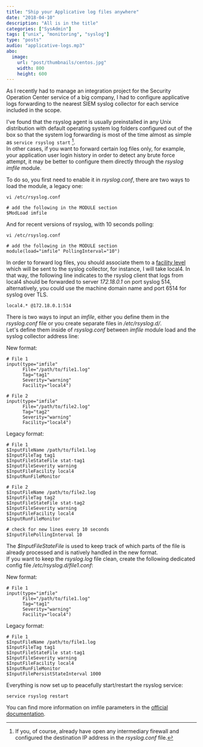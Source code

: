 ```yaml
---
title: "Ship your Applicative log files anywhere"
date: "2018-04-10"
description: "All is in the title"
categories: ["SysAdmin"]
tags: ["unix", "monitoring", "syslog"]
type: "posts"
audio: "applicative-logs.mp3"
abo:
  image:
    url: "post/thumbnails/centos.jpg"
    width: 800
    height: 600
---
```


As I recently had to manage an integration project for the Security Operation Center service of a big company, I had to configure applicative logs forwarding to the nearest SIEM syslog collector for each service included in the scope.

I've found that the rsyslog agent is usually preinstalled in any Unix distribution with default operating system log folders configured out of the box so that the system log forwarding is most of the time almost as simple as `service rsyslog start` [^1].  
In other cases, if you want to forward certain log files only, for example, your application user login history in order to detect any brute force attempt, it may be better to configure them directly through the *rsyslog* *imfile* module. 

To do so, you first need to enable it in *rsyslog.conf*, there are two ways to load the module, a legacy one:

```
vi /etc/rsyslog.conf

# add the following in the MODULE section
$ModLoad imfile
```

And for recent versions of rsyslog, with 10 seconds polling:

```
vi /etc/rsyslog.conf

# add the following in the MODULE section
module(load="imfile" PollingInterval="10")
```

In order to forward log files, you should associate them to a [facility level](https://unix.stackexchange.com/questions/90842/what-is-the-local6-and-all-other-local-facilities-in-syslog) which will be sent to the syslog collector, for instance, I will take local4. In that way, the following line indicates to the rsyslog client that logs from local4 should be forwarded to server *172.18.0.1* on port syslog 514, alternatively, you could use the machine domain name and port 6514 for syslog over TLS.

```
local4.* @172.18.0.1:514
``` 

There is two ways to input an *imfile*, either you define them in the *rsyslog.conf* file or you create separate files in */etc/rsyslog.d/*.  
Let's define them inside of *rsyslog.conf* between *imfile* module load and the syslog collector address line:

New format:

```
# File 1
input(type="imfile"
      File="/path/to/file1.log"
      Tag="tag1"
      Severity="warning"
      Facility="local4")

# File 2
input(type="imfile"
      File="/path/to/file2.log"
      Tag="tag2"
      Severity="warning"
      Facility="local4")

```

Legacy format:

```
# File 1
$InputFileName /path/to/file1.log
$InputFileTag tag1
$InputFileStateFile stat-tag1
$InputFileSeverity warning
$InputFileFacility local4
$InputRunFileMonitor

# File 2
$InputFileName /path/to/file2.log
$InputFileTag tag2
$InputFileStateFile stat-tag2
$InputFileSeverity warning
$InputFileFacility local4
$InputRunFileMonitor

# check for new lines every 10 seconds
$InputFilePollingInterval 10
```

The *$InputFileStateFile* is used to keep track of which parts of the file is already processed and is natively handled in the new format.  
If you want to keep the *rsyslog.log* file clean, create the following dedicated config file */etc/rsyslog.d/file1.conf*:

New format:

```
# File 1
input(type="imfile"
      File="/path/to/file1.log"
      Tag="tag1"
      Severity="warning"
      Facility="local4")
```

Legacy format:

```
# File 1
$InputFileName /path/to/file1.log
$InputFileTag tag1
$InputFileStateFile stat-tag1
$InputFileSeverity warning
$InputFileFacility local4
$InputRunFileMonitor
$InputFilePersistStateInterval 1000
```

Everything is now set up to peacefully start/restart the rsyslog service:

```
service rsyslog restart
```

You can find more information on imfile parameters in the [official documentation](http://rsyslog-doc.readthedocs.io/en/latest/configuration/modules/imfile.html).  

[^1]: If you, of course, already have open any intermediary firewall and configured the destination IP address in the *rsyslog.conf* file.

